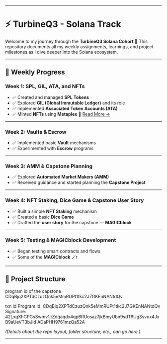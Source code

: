 

---

# ⚡ TurbineQ3 - Solana Track

Welcome to my journey through the **TurbineQ3 Solana Cohort** 🚀
This repository documents all my weekly assignments, learnings, and project milestones as I dive deeper into the Solana ecosystem.

---

## 🧠 Weekly Progress

### Week 1: SPL, GIL, ATA, and NFTs

* ✅ Created and managed **SPL Tokens**
* ✅ Explored **GIL (Global Immutable Ledger)** and its role
* ✅ Implemented **Associated Token Accounts (ATA)**
* ✅ Minted **NFTs** using **Metaplex**
  📄 [Read More →](./week-1/README.md)

---

### Week 2: Vaults & Escrow

* ✅ Implemented basic **Vault** mechanisms
* ✅ Experimented with **Escrow** programs

---

### Week 3: AMM & Capstone Planning

* ✅ Explored **Automated Market Makers (AMM)**
* ✅ Received guidance and started planning the **Capstone Project**

---

### Week 4: NFT Staking, Dice Game & Capstone User Story

* ✅ Built a simple **NFT Staking** mechanism
* ✅ Created a basic **Dice Game**
* ✅ Drafted the **user story** for the capstone — **MAGICblock**

---

### Week 5: Testing & MAGICblock Development

* ✅ Began testing smart contracts and flows
* ✅ Some of the  **MAGICblock** 🪄r

---

## 📁 Project Structure

program id of the capstone CDqBjq2XPTdCzuzQnk5eMmRUPt1tkc2J7GKEnNANtdQv

txn id
Program Id: CDqBjq2XPTdCzuzQnk5eMmRUPt1tkc2J7GKEnNANtdQv
Signature:
42LxqXhGPGsSwmv1jrZdqaqdx4qp6RUosaz7jkBmyUbn9sdT6UgSsvux4JxB9aUeVT3bJid
ADaPHH9761mzQa52A

*(Details about the repo layout, folder structure, etc., can go here.)*

---


